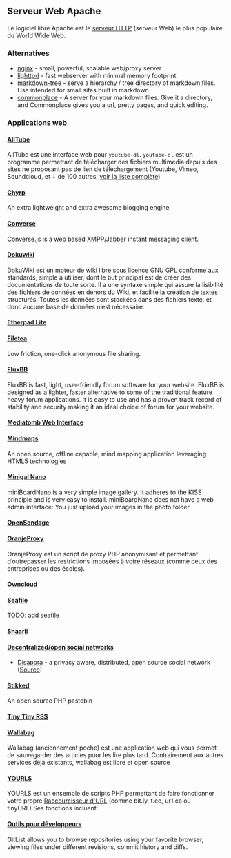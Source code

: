 ## Serveur Web Apache

Le logiciel libre Apache est le [serveur HTTP](https://fr.wikipedia.org/wiki/Serveur_HTTP) (serveur Web) le plus populaire du World Wide Web.

### Alternatives
  * [nginx](http://packages.debian.org/wheezy/nginx) - small, powerful, scalable web/proxy server
  * [lighttpd](http://packages.debian.org/wheezy/lighttpd) - fast webserver with minimal memory footprint
  * [markdown-tree](https://github.com/mil/markdown-tree) - serve a hierarchy / tree directory of markdown files. Use intended for small sites built in markdown
  * [commonplace](https://github.com/fredoliveira/commonplace) - A server for your markdown files. Give it a directory, and Commonplace gives you a url, pretty pages, and quick editing.

### Applications web

#### [AllTube](AllTube.md)
AllTube est une interface web pour `youtube-dl`. `youtube-dl` est un programme permettant de télécharger des fichiers multimedia depuis des sites ne proposant pas de lien de téléchargement (Youtube, Vimeo, Soundcloud, et + de 100 autres, [voir la liste complète](https://rg3.github.io/youtube-dl/supportedsites.html))


#### [Chyrp](Chyrp.md)
An extra lightweight and extra awesome blogging engine


#### [ Converse](converse.md)
Converse.js is a web based [XMPP/Jabber](http://xmpp.org) instant messaging client.


#### [Dokuwiki](Dokuwiki.md)
DokuWiki est un moteur de wiki libre sous licence GNU GPL conforme aux standards, simple à utiliser, dont le but principal est de créer des documentations de toute sorte. Il a une syntaxe simple qui assure la lisibilité des fichiers de données en dehors du Wiki, et facilite la création de textes structurés. Toutes les données sont stockées dans des fichiers texte, et donc aucune base de données n’est nécessaire.


#### [Etherpad Lite](Etherpad.md)



#### [Filetea](filetea.md)
Low friction, one-click anonymous file sharing.


#### [FluxBB](FluxBB.md)
FluxBB is fast, light, user-friendly forum software for your website. FluxBB is designed as a lighter, faster alternative to some of the traditional feature heavy forum applications. It is easy to use and has a proven track record of stability and security making it an ideal choice of forum for your website.


#### [Mediatomb Web Interface](Mediatomb.md)



#### [Mindmaps](Mindmaps.md)
An open source, offline capable, mind mapping application leveraging HTML5 technologies 


#### [Minigal Nano](minigalnano.md)
miniBoardNano is a very simple image gallery. It adheres to the KISS principle and is very easy to install. miniBoardNano does not have a web admin interface: You just upload your images in the photo folder.


#### [OpenSondage](Opensondage.md)



#### [OranjeProxy](OranjeProxy.md)
OranjeProxy est un script de proxy PHP anonymisant et permettant d’outrepasser les restrictions imposées à votre réseaux (comme ceux des entreprises ou des écoles).


#### [Owncloud](owncloud.md)



#### [Seafile](Seafile.md)
TODO: add seafile


#### [Shaarli](Shaarli.md)



#### [Decentralized/open social networks](SocialNetworks.md)
 * [Disapora](https://diasporafoundation.org/) - a privacy aware, distributed, open source social network ([Source](firendica ))


#### [Stikked](Stikked.md)
An open source PHP pastebin


#### [Tiny Tiny RSS](tt-rss.md)



#### [Wallabag](wallabag.md)
Wallabag (anciennement poche) est une application web qui vous permet de sauvegarder des articles pour les lire plus tard. Contrairement aux autres services déjà existants, wallabag est libre et open source


#### [YOURLS](yourls.md)
YOURLS est un ensemble de scripts PHP permettant de faire fonctionner votre propre [Raccourcisseur d'URL](https://fr.wikipedia.org/wiki/R%C3%A9duction_d%27URL) (comme bit.ly, t.co, ur1.ca ou tinyURL).Ses fonctions incluent:


#### [Outils pour développeurs](zz-devtools.md)
GitList allows you to browse repositories using your favorite browser, viewing files under different revisions, commit history and diffs.
